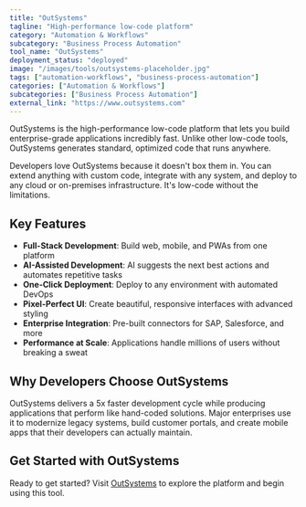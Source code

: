 ```yaml
---
title: "OutSystems"
tagline: "High-performance low-code platform"
category: "Automation & Workflows"
subcategory: "Business Process Automation"
tool_name: "OutSystems"
deployment_status: "deployed"
image: "/images/tools/outsystems-placeholder.jpg"
tags: ["automation-workflows", "business-process-automation"]
categories: ["Automation & Workflows"]
subcategories: ["Business Process Automation"]
external_link: "https://www.outsystems.com"
---
```

OutSystems is the high-performance low-code platform that lets you build enterprise-grade applications incredibly fast. Unlike other low-code tools, OutSystems generates standard, optimized code that runs anywhere.

Developers love OutSystems because it doesn't box them in. You can extend anything with custom code, integrate with any system, and deploy to any cloud or on-premises infrastructure. It's low-code without the limitations.

## Key Features
- **Full-Stack Development**: Build web, mobile, and PWAs from one platform
- **AI-Assisted Development**: AI suggests the next best actions and automates repetitive tasks
- **One-Click Deployment**: Deploy to any environment with automated DevOps
- **Pixel-Perfect UI**: Create beautiful, responsive interfaces with advanced styling
- **Enterprise Integration**: Pre-built connectors for SAP, Salesforce, and more
- **Performance at Scale**: Applications handle millions of users without breaking a sweat

## Why Developers Choose OutSystems
OutSystems delivers a 5x faster development cycle while producing applications that perform like hand-coded solutions. Major enterprises use it to modernize legacy systems, build customer portals, and create mobile apps that their developers can actually maintain.

## Get Started with OutSystems

Ready to get started? Visit [OutSystems](https://www.outsystems.com) to explore the platform and begin using this tool.